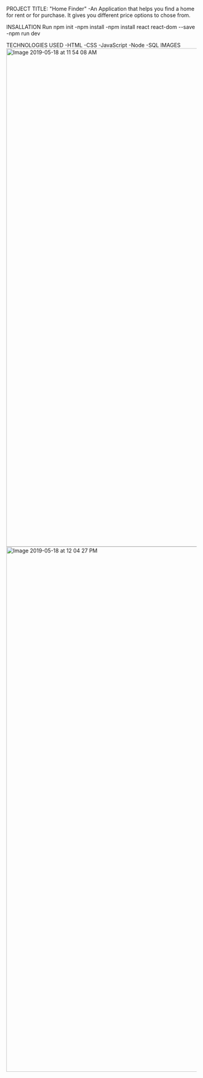 PROJECT TITLE:
"Home Finder"
-An Application that helps you find a home for rent or for purchase.
It gives you different price options to chose from.

INSALLATION 
Run npm init
    -npm install 
    -npm install react react-dom --save
    -npm run dev

TECHNOLOGIES USED
    -HTML
    -CSS
    -JavaScript
    -Node
    -SQL
IMAGES
<img width="1315" alt="Image 2019-05-18 at 11 54 08 AM" src="https://user-images.githubusercontent.com/42823763/57973834-b6f8e980-7963-11e9-9e1d-efe5f2e9f541.png">
<img width="1386" alt="Image 2019-05-18 at 12 04 27 PM" src="https://user-images.githubusercontent.com/42823763/57974007-6b940a80-7966-11e9-9577-33226ea5e037.png">

